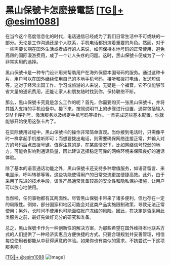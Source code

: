 # 黑山保號卡怎麽接電話 [[TG💪+ @esim1088](https://t.me/s/esim1088)]

在当今这个高度信息化的时代，电话通信已经成为了我们日常生活中不可或缺的一部分。无论是工作沟通还是个人联系，手机电话都扮演着重要的角色。然而，对于一些需要长期在国外生活或者旅行的人来说，如何保持本地号码的正常使用，避免高昂的国际漫游费用，成了一个让人头疼的问题。这时，黑山保號卡便成为了一个非常实用的选择。

黑山保號卡是一种专门设计用来帮助用户在海外保留本国号码的服务。通过这种卡片，用户可以在国外继续使用自己的本地手机号码，接听和拨打电话，发送短信等。这对于经常出国工作、学习或旅游的人来说，无疑是一个福音。它不仅能够节省大量的通讯费用，还能让家人和朋友随时找到你，保持联络不断。

那么，黑山保號卡究竟是怎么工作的呢？首先，你需要购买一张黑山保號卡，并将其插入支持的手机设备中。接下来，按照说明书上的步骤进行设置，通常包括输入SIM卡序列号、激活服务以及绑定手机号码等操作。一旦完成这些基本配置，你就能够开始使用这张卡片了。

在实际使用过程中，黑山保號卡的操作非常简单直观。当你接到电话时，只需像平时一样拿起手机接听即可；而想要拨出电话，则需要确保网络连接正常，并输入对方的号码后点击拨号键。值得注意的是，在某些情况下，比如网络信号较弱的地方，可能会影响到通话质量，因此建议选择稳定可靠的网络环境来保障良好的通话体验。

除了基本的语音通话功能之外，黑山保號卡还支持多种增值服务，如语音留言、来电显示、呼叫转移等等。这些功能使得用户的日常交流更加便捷高效。此外，由于采用了先进的技术手段，该类产品通常具备较高的安全性和隐私保护措施，让用户可以放心地使用。

当然啦，任何事物都有其两面性。尽管黑山保號卡带来了诸多便利，但也存在一定的局限性。例如，部分国家和地区可能会对这类产品实施限制政策，导致无法正常使用；另外，长时间不使用也可能面临账户冻结的风险。因此，在决定是否采用此类服务之前，最好先做好充分的研究和准备。

总之，黑山保號卡作为一种创新性的解决方案，为那些希望在国外维持本地联系方式的人们提供了一种经济实惠且方便快捷的方式。只要合理规划并妥善管理，相信每位使用者都能从中获得满意的体验。如果你也有类似的需求，不妨尝试一下这项服务吧！

[[TG💪+ @esim1088](https://t.me/s/esim1088) ![Image](https://i.postimg.cc/4NQfJmqS/Snipaste-2025-05-13-00-14-12.png)]
